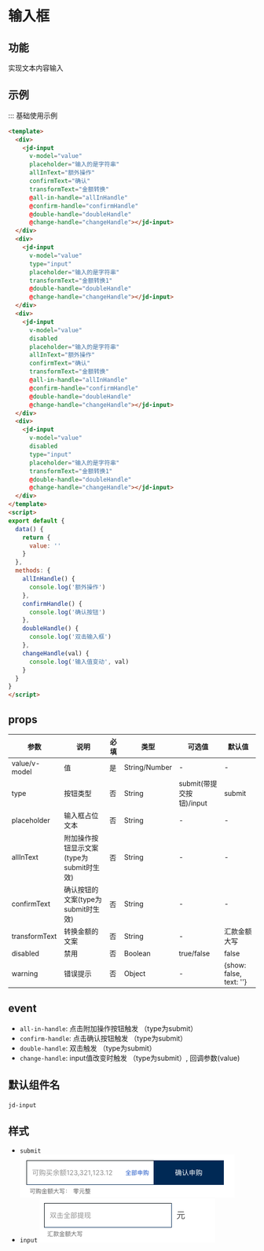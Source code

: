 # 输入框

## 功能

实现文本内容输入

## 示例

::: 基础使用示例

```html
<template>
  <div>
    <jd-input
      v-model="value"
      placeholder="输入的是字符串"
      allInText="额外操作"
      confirmText="确认"
      transformText="金额转换"
      @all-in-handle="allInHandle"
      @confirm-handle="confirmHandle"
      @double-handle="doubleHandle"
      @change-handle="changeHandle"></jd-input>
  </div>
  <div>
    <jd-input
      v-model="value"
      type="input"
      placeholder="输入的是字符串"
      transformText="金额转换1"
      @double-handle="doubleHandle"
      @change-handle="changeHandle"></jd-input>
  </div>
  <div>
    <jd-input
      v-model="value"
      disabled
      placeholder="输入的是字符串"
      allInText="额外操作"
      confirmText="确认"
      transformText="金额转换"
      @all-in-handle="allInHandle"
      @confirm-handle="confirmHandle"
      @double-handle="doubleHandle"
      @change-handle="changeHandle"></jd-input>
  </div>
  <div>
    <jd-input
      v-model="value"
      disabled
      type="input"
      placeholder="输入的是字符串"
      transformText="金额转换1"
      @double-handle="doubleHandle"
      @change-handle="changeHandle"></jd-input>
  </div>
</template>
<script>
export default {
  data() {
    return {
      value: ''
    }
  },
  methods: {
    allInHandle() {
      console.log('额外操作')
    },
    confirmHandle() {
      console.log('确认按钮')
    },
    doubleHandle() {
      console.log('双击输入框')
    },
    changeHandle(val) {
      console.log('输入值变动', val)
    }
  }
}
</script>
```

## props

| 参数 | 说明 | 必填 | 类型 | 可选值 | 默认值 |
| --- | --- | --- | --- | --- | --- |
| value/v-model | 值 | 是 | String/Number | - | - |
| type | 按钮类型 | 否 | String | submit(带提交按钮)/input | submit |
| placeholder | 输入框占位文本 | 否 | String | - | - |
| allInText | 附加操作按钮显示文案(type为submit时生效) | 否 | String | - | - |
| confirmText | 确认按钮的文案(type为submit时生效) | 否 | String | - | - |
| transformText | 转换金额的文案 | 否 | String | - | 汇款金额大写 |
| disabled | 禁用 | 否 | Boolean | true/false | false |
| warning | 错误提示 | 否 | Object | - | {show: false, text: ''} |


## event

- `all-in-handle`: 点击附加操作按钮触发 （type为submit）
- `confirm-handle`: 点击确认按钮触发 （type为submit）
- `double-handle`: 双击触发 （type为submit）
- `change-handle`: input值改变时触发 （type为submit）, 回调参数(value)

## 默认组件名

`jd-input`

## 样式

- `submit`
![input-submit](./img/input-submit.png)
- `input`
![input-input](./img/input-input.png)
